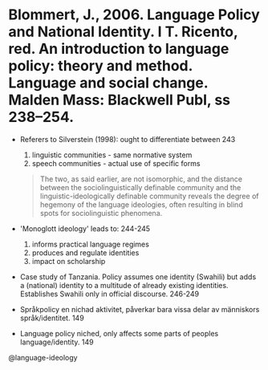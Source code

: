 # Blommert, J., 2006. Language Policy and National Identity.  I T. Ricento, red. An introduction to language policy: theory and method. Language and social change. Malden Mass: Blackwell Publ, ss 238–254.

- Referers to Silverstein (1998): ought to differentiate between 243
  1. linguistic communities - same normative system
  2. speech communities - actual use of specific forms

  > The two, as said earlier, are not isomorphic, and the distance between the sociolinguistically definable community and the linguistic-ideologically definable community reveals the degree of hegemony of the language ideologies, often resulting in blind spots for sociolinguistic phenomena.

- 'Monoglott ideology' leads to: 244-245
  1. informs practical language regimes
  2. produces and regulate identities
  3. impact on scholarship

- Case study of Tanzania. Policy assumes one identity (Swahili) but adds a (national) identity to a multitude of already existing identities. Establishes Swahili only in official discourse. 246-249

- Språkpolicy en nichad aktivitet, påverkar bara vissa delar av människors språk/identitet. 149
- Language policy niched, only affects some parts of peoples language/identity. 149

@language-ideology
